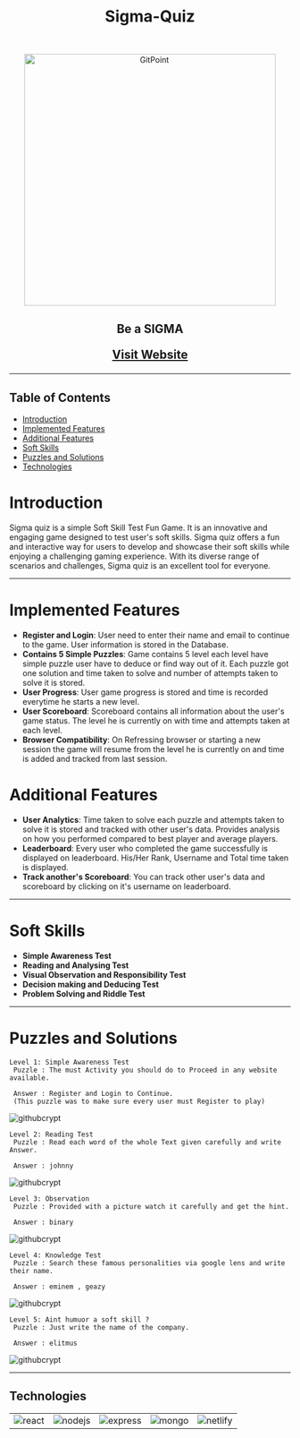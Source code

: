 <h1 align="center"> Sigma-Quiz </h1> <br>

<!-- gif attach krni hai -->
<p align="center">
  <a href="https://gitpoint.co/">
    <img alt="GitPoint" title="GitPoint" src="https://firebasestorage.googleapis.com/v0/b/karya-55d30.appspot.com/o/ninja.png?alt=media&token=3938df38-95ad-454c-90ab-41b00a0f5144" width="450">
  </a>
</p>

<h2 align="center">
Be a SIGMA

[Visit Website](https://dapper-dasik-7b2f9d.netlify.app) 
 <!-- website link daalna hai -->
</h2>

<hr>

## Table of Contents

- [Introduction](#introduction)
- [Implemented Features](#Implementedfeatures)
- [Additional Features](#Additionalfeatures)
- [Soft Skills](#softskills)
- [Puzzles and Solutions](#games)
- [Technologies](#technologies)

# Introduction

Sigma quiz is a simple Soft Skill Test Fun Game. It is an innovative and engaging game designed to test user's soft skills. Sigma quiz offers a fun and interactive way for users to develop and showcase their soft skills while enjoying a challenging gaming experience. With its diverse range of scenarios and challenges, Sigma quiz is an excellent tool for everyone.

<hr>

# Implemented Features

- **Register and Login**: User need to enter their name and email to continue to the game. User information is stored in the Database.
- **Contains 5 Simple Puzzles**: Game contains 5 level each level have simple puzzle user have to deduce or find way out of it. Each puzzle got one solution and time taken to solve and number of attempts taken to solve it is stored.
- **User Progress**: User game progress is stored and time is recorded everytime he starts a new level.
- **User Scoreboard**: Scoreboard contains all information about the user's game status. The level he is currently on with time and attempts taken at each level.
- **Browser Compatibility**: On Refressing browser or starting a new session the game will resume from the level he is currently on and time is added and tracked from last session.

# Additional Features

- **User Analytics**: Time taken to solve each puzzle and attempts taken to solve it is stored and tracked with other user's data. Provides analysis on how you performed compared to best player and average players.
- **Leaderboard**: Every user who completed the game successfully is displayed on leaderboard. His/Her Rank, Username and Total time taken is displayed.
- **Track another's Scoreboard**: You can track other user's data and scoreboard by clicking on it's username on leaderboard.

<hr>

# Soft Skills

- **Simple Awareness Test**
- **Reading and Analysing Test**
- **Visual Observation and Responsibility Test**
- **Decision making and Deducing Test**
- **Problem Solving and Riddle Test**

<hr>

# Puzzles and Solutions

    Level 1: Simple Awareness Test
     Puzzle : The must Activity you should do to Proceed in any website available.

     Answer : Register and Login to Continue.
     (This puzzle was to make sure every user must Register to play)

<img alt="githubcrypt" title="githubcrypt" src="https://firebasestorage.googleapis.com/v0/b/karya-55d30.appspot.com/o/IMG-20230508-WA0017.jpg?alt=media&token=b57126ec-7c85-48f9-9f64-e17e605f9bed" >

    Level 2: Reading Test
     Puzzle : Read each word of the whole Text given carefully and write Answer.

     Answer : johnny

<img alt="githubcrypt" title="githubcrypt" src="https://firebasestorage.googleapis.com/v0/b/karya-55d30.appspot.com/o/IMG-20230508-WA0016.jpg?alt=media&token=3a0d9bfa-aaa2-4030-b504-b0cb2e94cb70" >

    Level 3: Observation
     Puzzle : Provided with a picture watch it carefully and get the hint.

     Answer : binary

<img alt="githubcrypt" title="githubcrypt" src="https://firebasestorage.googleapis.com/v0/b/karya-55d30.appspot.com/o/IMG-20230508-WA0020.jpg?alt=media&token=88c27df8-742a-4326-8963-b7ebca4b9b2b" >

    Level 4: Knowledge Test
     Puzzle : Search these famous personalities via google lens and write their name.

     Answer : eminem , geazy

<img alt="githubcrypt" title="githubcrypt" src="https://firebasestorage.googleapis.com/v0/b/karya-55d30.appspot.com/o/IMG-20230508-WA0019.jpg?alt=media&token=c7767703-c55b-4f9c-80e0-0cbfdc75ada5" >

    Level 5: Aint humuor a soft skill ?
     Puzzle : Just write the name of the company.

     Answer : elitmus

<img alt="githubcrypt" title="githubcrypt" src="https://firebasestorage.googleapis.com/v0/b/karya-55d30.appspot.com/o/IMG-20230508-WA0018.jpg?alt=media&token=0a2571a0-9e30-443d-a8cb-8e9e01541381" >

<hr>

## Technologies

<table>
<tr >

<td>
<!-- react -->
<img src="https://img.shields.io/badge/React-20232A?style=for-the-badge&logo=react&logoColor=61DAFB" alt="react" /> </td>

<td>
<!-- nodeJS -->
<img src="https://img.shields.io/badge/Node.js-43853D?style=for-the-badge&logo=node.js&logoColor=white" alt="nodejs" /> </td>

<td>
<!-- react -->
<img src="https://img.shields.io/badge/Express.js-404D59?style=for-the-badge" alt="express" /> </td>

<td>
<!-- react -->
<img src="https://img.shields.io/badge/MongoDB-4EA94B?style=for-the-badge&logo=mongodb&logoColor=white" alt="mongo" /> </td>

<td>
<!-- react -->
<img src="https://img.shields.io/badge/Netlify-00C7B7?style=for-the-badge&logo=netlify&logoColor=white" alt="netlify" /> </td>

</tr>

</table>
